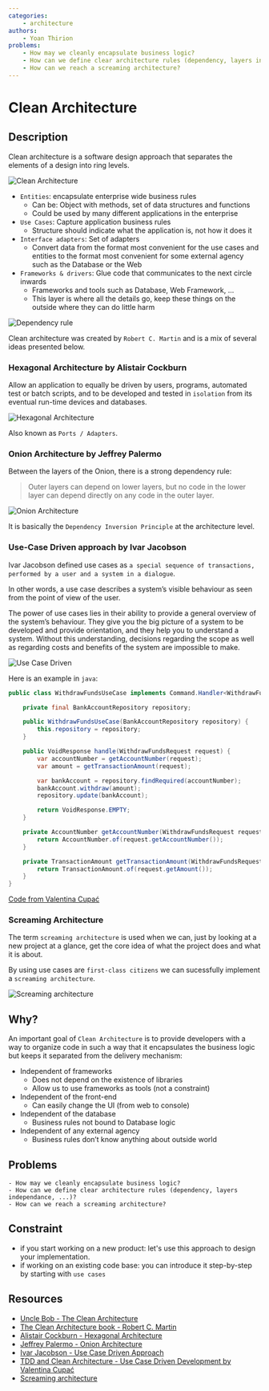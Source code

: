 ```yaml
---
categories:
    - architecture
authors:
    - Yoan Thirion
problems: 
    - How may we cleanly encapsulate business logic?
    - How can we define clear architecture rules (dependency, layers independance, ...)?
    - How can we reach a screaming architecture?
---
```


# Clean Architecture
## Description
Clean architecture is a software design approach that separates the elements of a design into ring levels. 

![Clean Architecture](../../images/clean-architecture.webp)

- `Entities`: encapsulate enterprise wide business rules
    - Can be: Object with methods, set of data structures and functions
    - Could be used by many different applications in the enterprise
- `Use Cases`: Capture application business rules
    - Structure should indicate what the application is, not how it does it
- `Interface adapters`: Set of adapters
    - Convert data from the format most convenient for the use cases and entities to the format most convenient for some external agency such as the Database or the Web
- `Frameworks & drivers`: Glue code that communicates to the next circle inwards
    - Frameworks and tools such as Database, Web Framework, ...
    - This layer is where all the details go, keep these things on the outside where they can do little harm

![Dependency rule](../../images/clean-architecture-dependency-rule.webp)

Clean architecture was created by `Robert C. Martin` and is a mix of several ideas presented below.

### Hexagonal Architecture by Alistair Cockburn
Allow an application to equally be driven by users, programs, automated test or batch scripts, and to be developed and tested in `isolation` from its eventual run-time devices and databases.

![Hexagonal Architecture](../../images/clean-archi-hexagonal-architecture.webp)

Also known as `Ports / Adapters`.

### Onion Architecture by Jeffrey Palermo
Between the layers of the Onion, there is a strong dependency rule:

> Outer layers can depend on lower layers, but no code in the lower layer can depend directly on any code in the outer layer.

![Onion Architecture](../../images/clean-archi-onion.webp)

It is basically the `Dependency Inversion Principle` at the architecture level.

### Use-Case Driven approach by Ivar Jacobson
Ivar Jacobson defined use cases as `a special sequence of transactions, performed by a user and a system in a dialogue`.

In other words, a use case describes a system’s visible behaviour as seen from the point of view of the user. 

The power of use cases lies in their ability to provide a general overview of the system’s behaviour. They give you the big picture of a system to be developed and provide orientation, and they help you to understand a system. Without this understanding, decisions regarding the scope as well as regarding costs and benefits of the system are impossible to make.

![Use Case Driven](../../images/clean-archi-use-case.webp)

Here is an example in `java`:

```java
public class WithdrawFundsUseCase implements Command.Handler<WithdrawFundsRequest, VoidResponse> {

    private final BankAccountRepository repository;

    public WithdrawFundsUseCase(BankAccountRepository repository) {
        this.repository = repository;
    }

    public VoidResponse handle(WithdrawFundsRequest request) {
        var accountNumber = getAccountNumber(request);
        var amount = getTransactionAmount(request);

        var bankAccount = repository.findRequired(accountNumber);
        bankAccount.withdraw(amount);
        repository.update(bankAccount);

        return VoidResponse.EMPTY;
    }

    private AccountNumber getAccountNumber(WithdrawFundsRequest request) {
        return AccountNumber.of(request.getAccountNumber());
    }

    private TransactionAmount getTransactionAmount(WithdrawFundsRequest request) {
        return TransactionAmount.of(request.getAmount());
    }
}
```

[Code from Valentina Cupać](https://github.com/valentinacupac/banking-kata-java)

### Screaming Architecture
The term `screaming architecture` is used when we can, just by looking at a new project at a glance, get the core idea of what the project does and what it is about.

By using use cases are `first-class citizens` we can sucessfully implement a `screaming architecture`.

![Screaming architecture](../../images/clean-archi-screaming.webp)

## Why?
An important goal of `Clean Architecture` is to provide developers with a way to organize code in such a way that it encapsulates the business logic but keeps it separated from the delivery mechanism:

- Independent of frameworks
    - Does not depend on the existence of libraries
    - Allow us to use frameworks as tools (not a constraint)
- Independent of the front-end
    - Can easily change the UI (from web to console)
- Independent of the database
	- Business rules not bound to Database logic
- Independent of any external agency
	- Business rules don’t know anything about outside world

## Problems
    - How may we cleanly encapsulate business logic?
    - How can we define clear architecture rules (dependency, layers independance, ...)?
    - How can we reach a screaming architecture?

## Constraint
- if you start working on a new product: let's use this approach to design your implementation.
- if working on an existing code base: you can introduce it step-by-step by starting with `use cases`


## Resources
- [Uncle Bob - The Clean Architecture](https://blog.cleancoder.com/uncle-bob/2012/08/13/the-clean-architecture.html)
- [The Clean Architecture book - Robert C. Martin](https://www.oreilly.com/library/view/clean-architecture-a/9780134494272/)
- [Alistair Cockburn - Hexagonal Architecture](https://alistair.cockburn.us/hexagonal-architecture/)
- [Jeffrey Palermo - Onion Architecture](https://jeffreypalermo.com/2008/07/the-onion-architecture-part-1/)
- [Ivar Jacobson  - Use Case Driven Approach](https://www.ivarjacobson.com/publications/books/object-oriented-software-engineering-book)
- [TDD and Clean Architecture - Use Case Driven Development by Valentina Cupać](https://youtu.be/IZWLnn2fNko)
- [Screaming architecture](https://levelup.gitconnected.com/what-is-screaming-architecture-f7c327af9bb2)